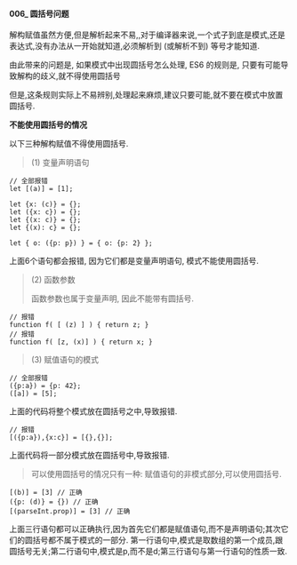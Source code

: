 #### 006_ 圆括号问题

解构赋值虽然方便,但是解析起来不易,,对于编译器来说,一个式子到底是模式,还是表达式,没有办法从一开始就知道,必须解析到 (或解析不到) 等号才能知道.

由此带来的问题是, 如果模式中出现圆括号怎么处理, ES6 的规则是, 只要有可能导致解构的歧义,就不得使用圆括号

但是,这条规则实际上不易辨别,处理起来麻烦,建议只要可能,就不要在模式中放置圆括号.



**不能使用圆括号的情况**

以下三种解构赋值不得使用圆括号.

> (1) 变量声明语句

```
// 全部报错
let [(a)] = [1];

let {x: (c)} = {};
let ({x: c}) = {};
let {(x: c)} = {};
let {(x): c} = {};

let { o: ({p: p}) } = { o: {p: 2} };
```

上面6个语句都会报错, 因为它们都是变量声明语句, 模式不能使用圆括号.

> (2) 函数参数
>
> 函数参数也属于变量声明, 因此不能带有圆括号.

```
// 报错
function f( [ (z) ] ) { return z; }
// 报错
function f( [z, (x)] ) { return x; }
```

> (3) 赋值语句的模式

```
// 全部报错
({p:a}) = {p: 42};
([a]) = [5];
```

上面的代码将整个模式放在圆括号之中,导致报错.

```
// 报错
[({p:a}),{x:c}] = [{},{}];
```

上面代码将一部分模式放在圆括号中,导致报错.

> 可以使用圆括号的情况只有一种: 赋值语句的非模式部分,可以使用圆括号.

```
[(b)] = [3] // 正确
({p: (d)} = {}) // 正确
[(parseInt.prop)] = [3] // 正确
```

上面三行语句都可以正确执行,因为首先它们都是赋值语句,而不是声明语句;其次它们的圆括号都不属于模式的一部分. 第一行语句中,模式是取数组的第一个成员,跟圆括号无关;第二行语句中,模式是p,而不是d;第三行语句与第一行语句的性质一致.